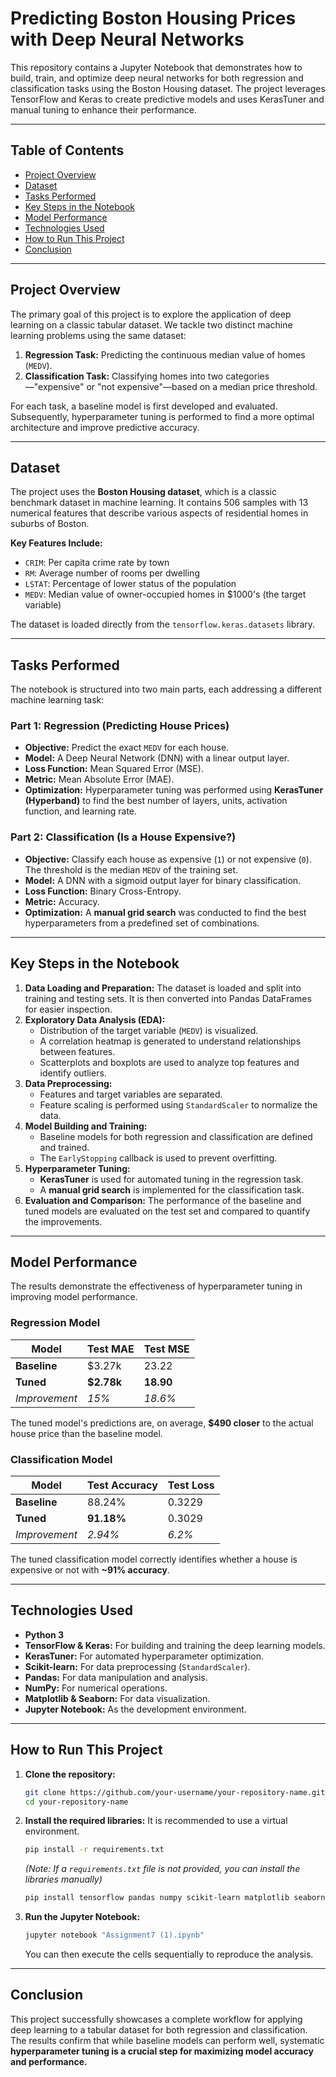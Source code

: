 # Predicting Boston Housing Prices with Deep Neural Networks

This repository contains a Jupyter Notebook that demonstrates how to build, train, and optimize deep neural networks for both regression and classification tasks using the Boston Housing dataset. The project leverages TensorFlow and Keras to create predictive models and uses KerasTuner and manual tuning to enhance their performance.

---

## Table of Contents

- [Project Overview](#project-overview)
- [Dataset](#dataset)
- [Tasks Performed](#tasks-performed)
- [Key Steps in the Notebook](#key-steps-in-the-notebook)
- [Model Performance](#model-performance)
- [Technologies Used](#technologies-used)
- [How to Run This Project](#how-to-run-this-project)
- [Conclusion](#conclusion)

---

## Project Overview

The primary goal of this project is to explore the application of deep learning on a classic tabular dataset. We tackle two distinct machine learning problems using the same dataset:

1.  **Regression Task:** Predicting the continuous median value of homes (`MEDV`).
2.  **Classification Task:** Classifying homes into two categories—"expensive" or "not expensive"—based on a median price threshold.

For each task, a baseline model is first developed and evaluated. Subsequently, hyperparameter tuning is performed to find a more optimal architecture and improve predictive accuracy.

---

## Dataset

The project uses the **Boston Housing dataset**, which is a classic benchmark dataset in machine learning. It contains 506 samples with 13 numerical features that describe various aspects of residential homes in suburbs of Boston.

**Key Features Include:**
- `CRIM`: Per capita crime rate by town
- `RM`: Average number of rooms per dwelling
- `LSTAT`: Percentage of lower status of the population
- `MEDV`: Median value of owner-occupied homes in $1000's (the target variable)

The dataset is loaded directly from the `tensorflow.keras.datasets` library.

---

## Tasks Performed

The notebook is structured into two main parts, each addressing a different machine learning task:

### Part 1: Regression (Predicting House Prices)
- **Objective:** Predict the exact `MEDV` for each house.
- **Model:** A Deep Neural Network (DNN) with a linear output layer.
- **Loss Function:** Mean Squared Error (MSE).
- **Metric:** Mean Absolute Error (MAE).
- **Optimization:** Hyperparameter tuning was performed using **KerasTuner (Hyperband)** to find the best number of layers, units, activation function, and learning rate.

### Part 2: Classification (Is a House Expensive?)
- **Objective:** Classify each house as expensive (`1`) or not expensive (`0`). The threshold is the median `MEDV` of the training set.
- **Model:** A DNN with a sigmoid output layer for binary classification.
- **Loss Function:** Binary Cross-Entropy.
- **Metric:** Accuracy.
- **Optimization:** A **manual grid search** was conducted to find the best hyperparameters from a predefined set of combinations.

---

## Key Steps in the Notebook

1.  **Data Loading and Preparation:** The dataset is loaded and split into training and testing sets. It is then converted into Pandas DataFrames for easier inspection.
2.  **Exploratory Data Analysis (EDA):**
    -   Distribution of the target variable (`MEDV`) is visualized.
    -   A correlation heatmap is generated to understand relationships between features.
    -   Scatterplots and boxplots are used to analyze top features and identify outliers.
3.  **Data Preprocessing:**
    -   Features and target variables are separated.
    -   Feature scaling is performed using `StandardScaler` to normalize the data.
4.  **Model Building and Training:**
    -   Baseline models for both regression and classification are defined and trained.
    -   The `EarlyStopping` callback is used to prevent overfitting.
5.  **Hyperparameter Tuning:**
    -   **KerasTuner** is used for automated tuning in the regression task.
    -   A **manual grid search** is implemented for the classification task.
6.  **Evaluation and Comparison:** The performance of the baseline and tuned models are evaluated on the test set and compared to quantify the improvements.

---

## Model Performance

The results demonstrate the effectiveness of hyperparameter tuning in improving model performance.

### Regression Model
| Model         | Test MAE | Test MSE |
|---------------|----------|----------|
| **Baseline**  | $3.27k   | 23.22    |
| **Tuned**     | **$2.78k**   | **18.90**    |
| *Improvement* | *15%*    | *18.6%*  |

The tuned model's predictions are, on average, **$490 closer** to the actual house price than the baseline model.

### Classification Model
| Model         | Test Accuracy | Test Loss |
|---------------|---------------|-----------|
| **Baseline**  | 88.24%        | 0.3229    |
| **Tuned**     | **91.18%**        | 0.3029    |
| *Improvement* | *2.94%*       | *6.2%*    |

The tuned classification model correctly identifies whether a house is expensive or not with **~91% accuracy**.

---

## Technologies Used

- **Python 3**
- **TensorFlow & Keras:** For building and training the deep learning models.
- **KerasTuner:** For automated hyperparameter optimization.
- **Scikit-learn:** For data preprocessing (`StandardScaler`).
- **Pandas:** For data manipulation and analysis.
- **NumPy:** For numerical operations.
- **Matplotlib & Seaborn:** For data visualization.
- **Jupyter Notebook:** As the development environment.

---

## How to Run This Project

1.  **Clone the repository:**
    ```bash
    git clone https://github.com/your-username/your-repository-name.git
    cd your-repository-name
    ```

2.  **Install the required libraries:**
    It is recommended to use a virtual environment.
    ```bash
    pip install -r requirements.txt
    ```
    *(Note: If a `requirements.txt` file is not provided, you can install the libraries manually)*
    ```bash
    pip install tensorflow pandas numpy scikit-learn matplotlib seaborn keras-tuner
    ```

3.  **Run the Jupyter Notebook:**
    ```bash
    jupyter notebook "Assignment7 (1).ipynb"
    ```
    You can then execute the cells sequentially to reproduce the analysis.

---

## Conclusion

This project successfully showcases a complete workflow for applying deep learning to a tabular dataset for both regression and classification. The results confirm that while baseline models can perform well, systematic **hyperparameter tuning is a crucial step for maximizing model accuracy and performance.**
